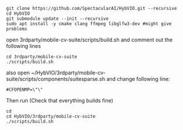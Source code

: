 

```Shell
git clone https://github.com/SpectacularAI/HybVIO.git --recursive
cd HybVIO
git submodule update --init --recursive
sudo apt install -y cmake clang ffmpeg libglfw3-dev #might give problems
```

open 3rdparty/mobile-cv-suite/scripts/build.sh and comment out the following lines 
```Shell
cd 3rdparty/mobile-cv-suite
./scripts/build.sh
```
also open ~/HybVIO/3rdparty/mobile-cv-suite/scripts/components/suitesparse.sh and change following line:
```Shell
#CFOPENMP=\"\"
```

Then run (Check that everything builds fine)
```Shell
cd
cd HybVIO/3rdparty/mobile-cv-suite
./scripts/build.sh
```
